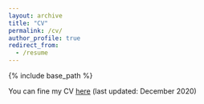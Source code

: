 ```yaml
---
layout: archive
title: "CV"
permalink: /cv/
author_profile: true
redirect_from:
  - /resume
---
```


{% include base_path %}

You can fine my CV [here](../files/Porth_CV.pdf) (last updated: December 2020)
